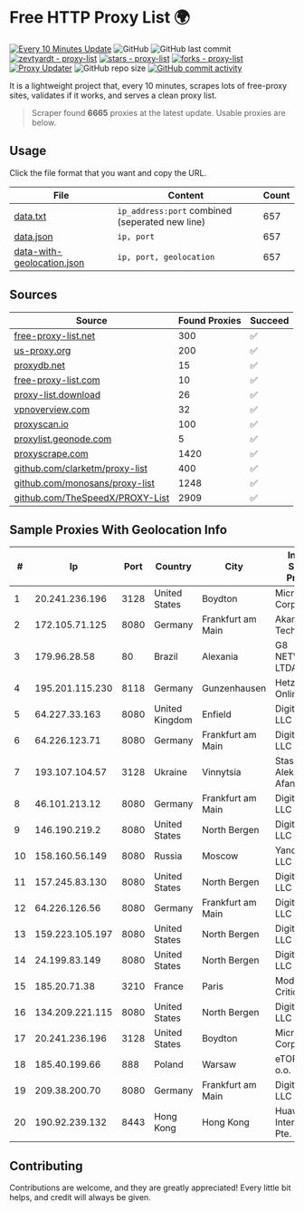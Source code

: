 
# Free HTTP Proxy List 🌍

[![Every 10 Minutes Update](https://github.com/mertguvencli/http-proxy-list/actions/workflows/main.yml/badge.svg?branch=main)](https://github.com/mertguvencli/http-proxy-list/actions/workflows/main.yml)
![GitHub](https://img.shields.io/github/license/mertguvencli/http-proxy-list)
![GitHub last commit](https://img.shields.io/github/last-commit/mertguvencli/http-proxy-list)
[![zevtyardt - proxy-list](https://img.shields.io/static/v1?label=zevtyardt&message=proxy-list&color=blue&logo=github)](https://github.com/zevtyardt/proxy-list "Go to GitHub repo")
[![stars - proxy-list](https://img.shields.io/github/stars/zevtyardt/proxy-list?style=social)](https://github.com/zevtyardt/proxy-list)
[![forks - proxy-list](https://img.shields.io/github/forks/zevtyardt/proxy-list?style=social)](https://github.com/zevtyardt/proxy-list)
[![Proxy Updater](https://github.com/zevtyardt/proxy-list/workflows/Proxy%20Updater/badge.svg)](https://github.com/zevtyardt/proxy-list/actions?query=workflow:"Proxy+Updater")
![GitHub repo size](https://img.shields.io/github/repo-size/zevtyardt/proxy-list)
[![GitHub commit activity](https://img.shields.io/github/commit-activity/m/zevtyardt/proxy-list?logo=commits)](https://github.com/zevtyardt/proxy-list/commits/main)

It is a lightweight project that, every 10 minutes, scrapes lots of free-proxy sites, validates if it works, and serves a clean proxy list.

> Scraper found **6665** proxies at the latest update. Usable proxies are below.

## Usage

Click the file format that you want and copy the URL.

|File|Content|Count|
|----|-------|-----|
|[data.txt](https://raw.githubusercontent.com/mertguvencli/http-proxy-list/main/proxy-list/data.txt)|`ip_address:port` combined (seperated new line)|657|
|[data.json](https://raw.githubusercontent.com/mertguvencli/http-proxy-list/main/proxy-list/data.json)|`ip, port`|657|
|[data-with-geolocation.json](https://raw.githubusercontent.com/mertguvencli/http-proxy-list/main/proxy-list/data-with-geolocation.json)|`ip, port, geolocation`|657|

## Sources

|Source|Found Proxies|Succeed|
|------|-------------|-------|
|[free-proxy-list.net](https://free-proxy-list.net)|300|✅|
|[us-proxy.org](https://www.us-proxy.org)|200|✅|
|[proxydb.net](http://proxydb.net)|15|✅|
|[free-proxy-list.com](https://free-proxy-list.com/?page=&port=&type%5B%5D=http&type%5B%5D=https&up_time=0&search=Search)|10|✅|
|[proxy-list.download](https://www.proxy-list.download/HTTP)|26|✅|
|[vpnoverview.com](https://vpnoverview.com/privacy/anonymous-browsing/free-proxy-servers)|32|✅|
|[proxyscan.io](https://www.proxyscan.io)|100|✅|
|[proxylist.geonode.com](https://proxylist.geonode.com/api/proxy-list?limit=300&page=1&sort_by=lastChecked&sort_type=desc&protocols=http,https)|5|✅|
|[proxyscrape.com](https://api.proxyscrape.com/v2/?request=displayproxies&protocol=http&timeout=10000&country=all&ssl=all&anonymity=all)|1420|✅|
|[github.com/clarketm/proxy-list](https://raw.githubusercontent.com/clarketm/proxy-list/master/proxy-list-raw.txt)|400|✅|
|[github.com/monosans/proxy-list](https://raw.githubusercontent.com/monosans/proxy-list/main/proxies/http.txt)|1248|✅|
|[github.com/TheSpeedX/PROXY-List](https://raw.githubusercontent.com/TheSpeedX/PROXY-List/master/http.txt)|2909|✅|


## Sample Proxies With Geolocation Info

|#|Ip|Port|Country|City|Internet Service Provider|
|-|--|----|-------|----|-------------------------|
|1|20.241.236.196|3128|United States|Boydton|Microsoft Corporation|
|2|172.105.71.125|8080|Germany|Frankfurt am Main|Akamai Technologies|
|3|179.96.28.58|80|Brazil|Alexania|G8 NETWORKS LTDA|
|4|195.201.115.230|8118|Germany|Gunzenhausen|Hetzner Online GmbH|
|5|64.227.33.163|8080|United Kingdom|Enfield|DigitalOcean, LLC|
|6|64.226.123.71|8080|Germany|Frankfurt am Main|DigitalOcean, LLC|
|7|193.107.104.57|3128|Ukraine|Vinnytsia|Stasishen Aleksandr Afanasiyovich|
|8|46.101.213.12|8080|Germany|Frankfurt am Main|DigitalOcean, LLC|
|9|146.190.219.2|8080|United States|North Bergen|DigitalOcean, LLC|
|10|158.160.56.149|8080|Russia|Moscow|Yandex.Cloud LLC|
|11|157.245.83.130|8080|United States|North Bergen|DigitalOcean, LLC|
|12|64.226.126.56|8080|Germany|Frankfurt am Main|DigitalOcean, LLC|
|13|159.223.105.197|8080|United States|North Bergen|DigitalOcean, LLC|
|14|24.199.83.149|8080|United States|North Bergen|DigitalOcean, LLC|
|15|185.20.71.38|3210|France|Paris|Mod Mission Critical LLC|
|16|134.209.221.115|8080|United States|North Bergen|DigitalOcean, LLC|
|17|20.241.236.196|3128|United States|Boydton|Microsoft Corporation|
|18|185.40.199.66|888|Poland|Warsaw|eTOP sp. z o.o.|
|19|209.38.200.70|8080|Germany|Frankfurt am Main|DigitalOcean, LLC|
|20|190.92.239.132|8443|Hong Kong|Hong Kong|Huawei International Pte. LTD|



## Contributing

Contributions are welcome, and they are greatly appreciated! Every
little bit helps, and credit will always be given.

